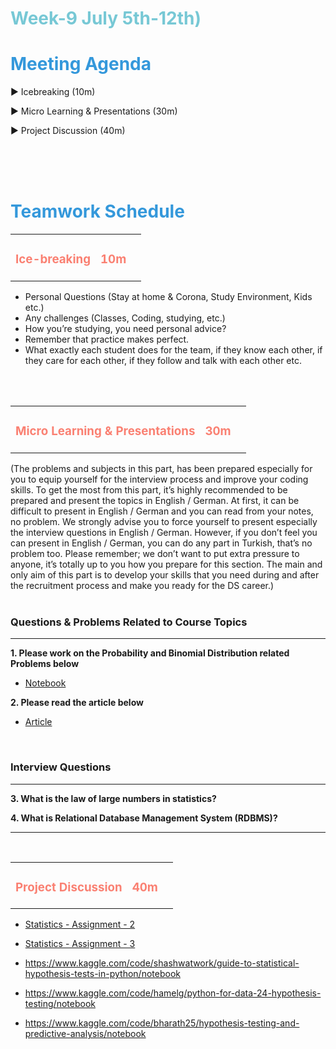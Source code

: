 <h1><strong><span style="color: #77C8D5;">Week-9 July 5th-12th)</strong></span>


<br>


<h1><strong><span style="color: #3498DB;">Meeting Agenda</strong></h1></span>

<span class="c16 c30">▶ </span><span
class="c42 c82">Icebreaking (10m)</span><span class="c16 c23"> </span>

<span class="c16 c30">▶ </span><span
class="c42 c82">Micro Learning & Presentations (30m)</span><span class="c46 c42 c48"> </span>


<span class="c30">▶ </span><span class="c46 c48 c42">Project Discussion (40m)</span>

<br>
<br>
<br>

<div style="page-break-after: always;"></div>

<h1><strong><span style="color: #3498DB;">Teamwork Schedule</strong></h1></span>

<table style= "width:100%;">
                <tr>
                <td style="color: #FA8072; text-align:left "><h3><strong><p>Ice-breaking</td>
                <td style="color: #FA8072; text-align:right;"><h3><strong><p>10m</p><td>                </tr>
</table>

- Personal Questions (Stay at home & Corona, Study Environment, Kids etc.) 
- Any challenges (Classes, Coding, studying, etc.) 
- How you’re studying, you need personal advice? 
- Remember that practice makes perfect. 
- What exactly each student does for the team, if they know each other, if they care for each other, if they follow and talk with each other etc. 

<br>
<br>

<table style= "width:100%;">
                <tr>
                <td style="color: #FA8072; text-align:left "><h3><strong><p>Micro Learning & Presentations</td>
                <td style="color: #FA8072; text-align:right;"><h3><strong><p>30m</p><td>                </tr>
</table>
(The problems and subjects in this part, has been prepared especially for you to equip yourself for the interview process and improve your coding skills.
To get the most from this part, it’s highly recommended to be prepared and present the topics in English / German.
At first, it can be difficult to present in English / German and you can read from your notes, no problem.
We strongly advise you to force yourself to present especially the interview questions in English / German.
However, if you don’t feel you can present in English / German, you can do any part in Turkish, that’s no problem too.
Please remember; we don’t want to put extra pressure to anyone, it’s totally up to you how you prepare for this section.
The main and only aim of this part is to develop your skills that you need during and after the recruitment process and make you ready for the DS career.)
<br><br>

<h3><strong>Questions & Problems Related to Course Topics</strong></h4>
<hr>

**1. Please work on the Probability and Binomial Distribution related Problems below**

- [Notebook](https://github.com/clarusway/DS-TR-11-22-DA-Module-Students/blob/main/2-%20Weekly%20Agenda/Week%209/week9-agenda-statistics%20questions%20(Probability%20%26%20Distributions).ipynb)

                  
**2. Please read the article below**

- [Article](https://kueilaramos.medium.com/understanding-relational-database-part-1-4a56c29f9b09)
                  

                 
<br>
<h3><strong>Interview Questions</strong></h4>
<hr>

                  
**3. What is the law of large numbers in statistics?**

**4. What is Relational Database Management System (RDBMS)?**
<br>

<hr>


<br>


<table style= "width:100%;">
                <tr>
                <td style="color: #FA8072; text-align:left "><h3><strong><p>Project Discussion</td>
                <td style="color: #FA8072; text-align:right;"><h3><strong><p>40m</p><td>                </tr>
                
</table>



- [Statistics - Assignment - 2](https://lms.clarusway.com/calendar/view.php?view=day&course=7395&time=1656907140#event_15664) <br>
                 
- [Statistics - Assignment - 3](https://lms.clarusway.com/calendar/view.php?view=day&course=7395&time=1657079940#event_15667) <br> 
                  
- 	https://www.kaggle.com/code/shashwatwork/guide-to-statistical-hypothesis-tests-in-python/notebook
-	https://www.kaggle.com/code/hamelg/python-for-data-24-hypothesis-testing/notebook
-	https://www.kaggle.com/code/bharath25/hypothesis-testing-and-predictive-analysis/notebook



